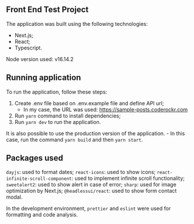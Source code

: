 ## Front End Test Project
The application was built using the following technologies:
- Next.js;
- React;
- Typescript.

Node version used: v16.14.2

## Running application
To run the application, follow these steps:
1. Create .env file based on .env.example file and define API url;
    - In my case, the URL was used: https://sample-posts.coderockr.com
2. Run `yarn` command to install dependencies;
3. Run `yarn dev` to run the application.

It is also possible to use the production version of the application. 
    - In this case, run the command `yarn build` and then `yarn start`.

## Packages used
`dayjs`: used to format dates;
`react-icons`: used to show icons;
`react-infinite-scroll-component`: used to implement infinite scroll functionality;
`sweetalert2`: used to show alert in case of error;
`sharp`: used for image optimization by Next.js;
`@headlessui/react`: used to show form contact modal.

In the development environment, `prettier` and `eslint` were used for formatting and code analysis.